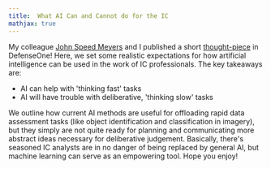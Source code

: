 ```yaml
---
title:  What AI Can and Cannot do for the IC
mathjax: true
---
```


My colleague [John Speed Meyers](https://www.linkedin.com/in/john-speed-meyers-66b6a740/) and I published a short 
[thought-piece](https://www.defenseone.com/ideas/2021/01/what-ai-can-and-cannot-do-intelligence-community/171195/)
in DefenseOne!
Here, we set some realistic expectations for how artificial intelligence can be used in the work of IC professionals.
The key takeaways are:
- AI can help with 'thinking fast' tasks
- AI will have trouble with deliberative, 'thinking slow' tasks

We outline how current AI methods are useful for offloading rapid data assessment tasks (like object identification and classification in imagery),
but they simply are not quite ready for planning and communicating more abstract ideas necessary for deliberative judgement.
Basically, there's seasoned IC analysts are in no danger of being replaced by general AI, but machine learning can serve as an empowering tool.
Hope you enjoy!
